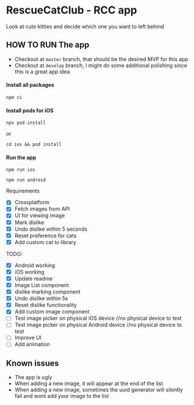 # RescueCatClub - RCC app

Look at cute kitties and decide which one you want to left behind

## HOW TO RUN The app

- Checkout at `master` branch, that should be the desired MVP for this app
- Checkout at `develop` branch, I might do some additional polishing since this is a great app idea

#### Install all packages

```
npm ci 
```

#### Install pods for iOS

```
npx pod-install
```

or

```
cd ios && pod install 
```

#### Run the app

```
npm run ios
```

```
npm run android
```

Requirements

- [x] Crossplatform
- [x] Fetch images from API
- [x] UI for viewing image
- [x] Mark dislike
- [x] Undo dislike within 5 seconds
- [x] Reset preference for cats
- [x] Add custom cat to library

TODO:

- [x] Android working
- [x] iOS working
- [x] Update readme
- [X] Image List component
- [X] dislike marking component
- [x] Undo dislike within 5s
- [X] Reset dislike functionality
- [x] Add custom image component
- [ ] Test image picker on physical iOS device //no physical device to test
- [ ] Test image picker on physical Android device //no physical device to test
- [ ] Improve UI
- [ ] Add animation

## Known issues

- The app is ugly
- When adding a new image, it will appear at the end of the list
- When adding a new image, sometimes the uuid generator will silently fail and wont add your image to the list

